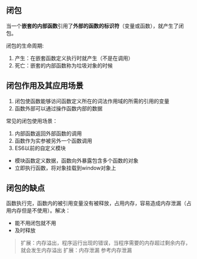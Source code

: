 
## 闭包
当一个**嵌套的内部函数**引用了**外部的函数的标识符**（变量或函数），就产生了闭包。

闭包的生命周期:
1. 产生：在嵌套函数定义执行时就产生（不是在调用）
2. 死亡：嵌套的内部函数称为垃圾对象的时候


## 闭包作用及其应用场景
1. 闭包使函数能够访问函数定义所在的词法作用域的所需的引用的变量
2. 函数外部可以通过操作函数内部的数据

常见的闭包使用场景：
1. 内部函数返回外部函数的调用
2. 函数作为实参被另外一个函数调用
3. ES6以前的自定义模块
  * 模块函数定义数据，函数向外暴露包含多个函数的对象
  * 立即执行函数，将对象挂载到window对象上

## 闭包的缺点
函数执行完，函数内的被引用变量没有被释放，占用内存，容易造成内存泄漏（占用内存但是不使用）。解决：
* 能不用闭包就不用
* 及时释放

> 扩展：内存溢出，程序运行出现的错误，当程序需要的内存超过剩余内存，就会发生内存溢出
> 扩展：内存泄漏 参考内存泄漏
